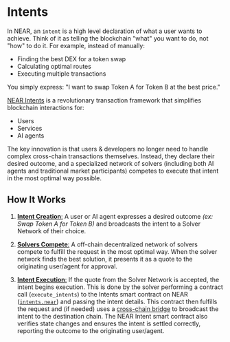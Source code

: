 Intents
=======

In NEAR, an `intent` is a high level declaration of what a user wants to achieve. Think of it as telling the blockchain "what" you want to do, not "how" to do it. For example, instead of manually:

-   Finding the best DEX for a token swap
-   Calculating optimal routes
-   Executing multiple transactions

You simply express: "I want to swap Token A for Token B at the best price."

[NEAR Intents](https://near.org/blog/introducing-near-intents/) is a revolutionary transaction framework that simplifies blockchain interactions for:

-   Users
-   Services
-   AI agents

The key innovation is that users & developers no longer need to handle complex cross-chain transactions themselves. Instead, they declare their desired outcome, and a specialized network of solvers (including both AI agents and traditional market participants) competes to execute that intent in the most optimal way possible.



How It Works[​](https://docs.near.org/chain-abstraction/intents/overview#how-it-works "Direct link to How It Works")
--------------------------------------------------------------------------------------------------------------------

1.  [**Intent Creation**:](https://docs.near.org/chain-abstraction/intents/overview#intent-creation) A user or AI agent expresses a desired outcome *(ex: Swap Token A for Token B)* and broadcasts the intent to a Solver Network of their choice.

2.  [**Solvers Compete**:](https://docs.near.org/chain-abstraction/intents/overview#solvers) A off-chain decentralized network of solvers compete to fulfill the request in the most optimal way. When the solver network finds the best solution, it presents it as a quote to the originating user/agent for approval.

3.  [**Intent Execution**:](https://docs.near.org/chain-abstraction/intents/overview#intent-execution) If the quote from the Solver Network is accepted, the intent begins execution. This is done by the solver performing a contract call (`execute_intents`) to the Intents smart contract on NEAR ([`intents.near`](https://nearblocks.io/address/intents.near)) and passing the intent details. This contract then fulfills the request and (if needed) uses a [cross-chain bridge](https://docs.near.org/chain-abstraction/intents/intents-bridge) to broadcast the intent to the destination chain. The NEAR Intent smart contract also verifies state changes and ensures the intent is settled correctly, reporting the outcome to the originating user/agent.